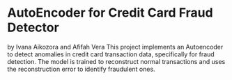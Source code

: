 # AutoEncoder for Credit Card Fraud Detector
by Ivana Aikozora and Afifah Vera
This project implements an Autoencoder to detect anomalies in credit card transaction data, specifically for fraud detection. The model is trained to reconstruct normal transactions and uses the reconstruction error to identify fraudulent ones.
